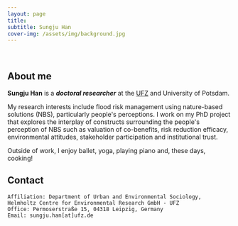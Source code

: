 ```yaml
---
layout: page
title:  
subtitle: Sungju Han
cover-img: /assets/img/background.jpg
---
```


<br/>

## About me

**Sungju Han** is a **_doctoral researcher_** at the [UFZ](https://www.ufz.de/index.php?en=45349) and  University of Potsdam. 

My research interests include flood risk management using nature-based solutions (NBS), particularly people's perceptions. I work on my PhD project that explores the interplay of constructs surrounding the people's perception of NBS such as valuation of co-benefits, risk reduction efficacy, environmental attitudes, stakeholder participation and institutional trust.

Outside of work, I enjoy ballet, yoga, playing piano and, these days, cooking!

## Contact

```
Affiliation: Department of Urban and Environmental Sociology, Helmholtz Centre for Environmental Research GmbH - UFZ
Office: Permoserstraße 15, 04318 Leipzig, Germany
Email: sungju.han[at]ufz.de
```
